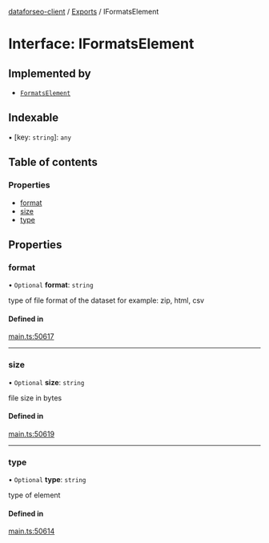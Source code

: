 [dataforseo-client](../README.md) / [Exports](../modules.md) / IFormatsElement

# Interface: IFormatsElement

## Implemented by

- [`FormatsElement`](../classes/FormatsElement.md)

## Indexable

▪ [key: `string`]: `any`

## Table of contents

### Properties

- [format](IFormatsElement.md#format)
- [size](IFormatsElement.md#size)
- [type](IFormatsElement.md#type)

## Properties

### format

• `Optional` **format**: `string`

type of file format of the dataset
for example: zip, html, csv

#### Defined in

[main.ts:50617](https://github.com/dataforseo/TypeScriptClient/blob/7ca1aa4/main.ts#L50617)

___

### size

• `Optional` **size**: `string`

file size in bytes

#### Defined in

[main.ts:50619](https://github.com/dataforseo/TypeScriptClient/blob/7ca1aa4/main.ts#L50619)

___

### type

• `Optional` **type**: `string`

type of element

#### Defined in

[main.ts:50614](https://github.com/dataforseo/TypeScriptClient/blob/7ca1aa4/main.ts#L50614)
